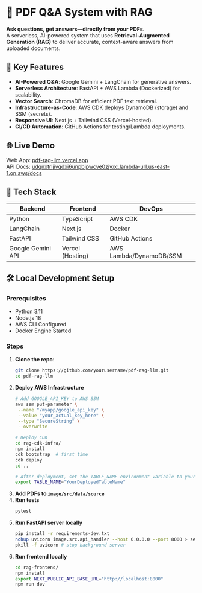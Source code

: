 # 📄 PDF Q&A System with RAG  
**Ask questions, get answers—directly from your PDFs.**  
A serverless, AI-powered system that uses **Retrieval-Augmented Generation (RAG)** to deliver accurate, context-aware answers from uploaded documents. 

## 🚀 Key Features  
- **AI-Powered Q&A**: Google Gemini + LangChain for generative answers.  
- **Serverless Architecture**: FastAPI + AWS Lambda (Dockerized) for scalability.  
- **Vector Search**: ChromaDB for efficient PDF text retrieval.  
- **Infrastructure-as-Code**: AWS CDK deploys DynamoDB (storage) and SSM (secrets).  
- **Responsive UI**: Next.js + Tailwind CSS (Vercel-hosted).  
- **CI/CD Automation**: GitHub Actions for testing/Lambda deployments.  

## 🌐 Live Demo  
Web App: [pdf-rag-llm.vercel.app](https://pdf-rag-llm.vercel.app)  
API Docs: [udqnxtrljivqdxi6unpbipwcve0zjvxc.lambda-url.us-east-1.on.aws/docs](https://udqnxtrljivqdxi6unpbipwcve0zjvxc.lambda-url.us-east-1.on.aws/docs)

## 🔧 Tech Stack  
| Backend            | Frontend         | DevOps                  |  
|--------------------|------------------|-------------------------|  
| Python             | TypeScript       | AWS CDK                 |  
| LangChain          | Next.js          | Docker                  |  
| FastAPI            | Tailwind CSS     | GitHub Actions          |  
| Google Gemini API  | Vercel (Hosting) | AWS Lambda/DynamoDB/SSM |  

## 🛠️ Local Development Setup
### Prerequisites
- Python 3.11
- Node.js 18
- AWS CLI Configured
- Docker Engine Started

### Steps
1. **Clone the repo**:
   ```bash
   git clone https://github.com/yourusername/pdf-rag-llm.git
   cd pdf-rag-llm
   ```
2. **Deploy AWS Infrastructure**
   ```bash
   # Add GOOGLE_API_KEY to AWS SSM
   aws ssm put-parameter \
    --name "/myapp/google_api_key" \
    --value "your_actual_key_here" \
    --type "SecureString" \
    --overwrite
   
   # Deploy CDK
   cd rag-cdk-infra/
   npm install
   cdk bootstrap  # first time
   cdk deploy
   cd ..

   # After deployment, set the TABLE_NAME environment variable to your DynamoDB table name
   export TABLE_NAME="YourDeployedTableName"
   ``` 
3. **Add PDFs to `image/src/data/source`**
4. **Run tests**
   ```bash
   pytest
   ```
5. **Run FastAPI server locally**
   ```bash
   pip install -r requirements-dev.txt
   nohup uvicorn image.src.api_handler --host 0.0.0.0 --port 8000 > server.log 2>&1
   pkill -f uvicorn # stop background server
   ```
6. **Run frontend locally**
   ```bash
   cd rag-frontend/
   npm install
   export NEXT_PUBLIC_API_BASE_URL="http://localhost:8000"
   npm run dev
   ```
